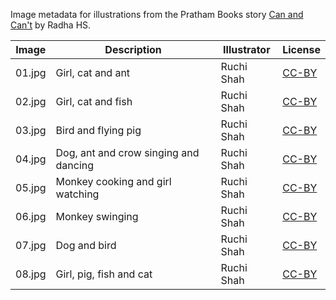 Image metadata for illustrations from the Pratham Books story [Can and Can't](https://storyweaver.org.in/stories/137-can-and-can-t) by Radha HS.

Image | Description | Illustrator | License
----- | ----------- | ----------- | -------
01.jpg | Girl, cat and ant | Ruchi Shah | [CC-BY](https://creativecommons.org/licenses/by/4.0/)
02.jpg | Girl, cat and fish | Ruchi Shah | [CC-BY](https://creativecommons.org/licenses/by/4.0/)
03.jpg | Bird and flying pig | Ruchi Shah | [CC-BY](https://creativecommons.org/licenses/by/4.0/)
04.jpg | Dog, ant and crow singing and dancing | Ruchi Shah | [CC-BY](https://creativecommons.org/licenses/by/4.0/)
05.jpg | Monkey cooking and girl watching | Ruchi Shah | [CC-BY](https://creativecommons.org/licenses/by/4.0/)
06.jpg | Monkey swinging | Ruchi Shah | [CC-BY](https://creativecommons.org/licenses/by/4.0/)
07.jpg | Dog and bird | Ruchi Shah | [CC-BY](https://creativecommons.org/licenses/by/4.0/)
08.jpg | Girl, pig, fish and cat | Ruchi Shah | [CC-BY](https://creativecommons.org/licenses/by/4.0/)